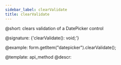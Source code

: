 ```yaml
---
sidebar_label: clearValidate
title: clearValidate
---          
```


@short: clears validation of a DatePicker control

@signature: {'clearValidate(): void;'}



@example:
form.getItem("datepicker").clearValidate();


@template: api_method
@descr:



